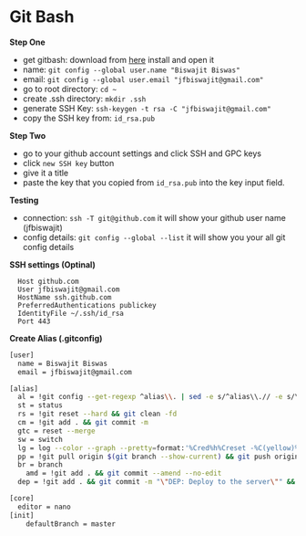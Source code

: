 # Git Bash

**Step One**

-   get gitbash: download from [here](https://git-scm.com/downloads) install and open it
-   name: `git config --global user.name "Biswajit Biswas"`
-   email: `git config --global user.email "jfbiswajit@gmail.com"`
-   go to root directory: `cd ~`
-   create .ssh directory: `mkdir .ssh`
-   generate SSH Key: `ssh-keygen -t rsa -C "jfbiswajit@gmail.com"`
-   copy the SSH key from: `id_rsa.pub`

**Step Two**

-   go to your github account settings and click SSH and GPC keys
-   click `new SSH key` button
-   give it a title
-   paste the key that you copied from `id_rsa.pub` into the key input field.

**Testing**

-   connection: `ssh -T git@github.com` it will show your github user name (jfbiswajit)
-   config details: `git config --global --list` it will show you your all git config details

**SSH settings (Optinal)**

```
  Host github.com
  User jfbiswajit@gmail.com
  HostName ssh.github.com
  PreferredAuthentications publickey
  IdentityFile ~/.ssh/id_rsa
  Port 443
```

**Create Alias (.gitconfig)**

```bash
[user]
  name = Biswajit Biswas
  email = jfbiswajit@gmail.com

[alias]
  al = !git config --get-regexp ^alias\\. | sed -e s/^alias\\.// -e s/\\ /\\ =\\ /
  st = status
  rs = !git reset --hard && git clean -fd
  cm = !git add . && git commit -m
  gtc = reset --merge
  sw = switch
  lg = log --color --graph --pretty=format:'%Cred%h%Creset -%C(yellow)%d%Creset %s %Cgreen(%cr) %C(bold blue)<%an>%Creset' --abbrev-commit
  pp = !git pull origin $(git branch --show-current) && git push origin $(git branch --show-current)
  br = branch
	amd = !git add . && git commit --amend --no-edit
  dep = !git add . && git commit -m "\"DEP: Deploy to the server\"" && git push origin HEAD

[core]
  editor = nano
[init]
	defaultBranch = master
```
